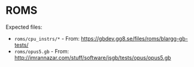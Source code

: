 # ROMS

Expected files:
- `roms/cpu_instrs/*` - From: https://gbdev.gg8.se/files/roms/blargg-gb-tests/
- `roms/opus5.gb` - From: http://imrannazar.com/stuff/software/jsgb/tests/opus/opus5.gb